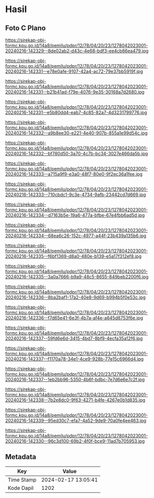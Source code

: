 # Hasil

## Foto C Plano

https://sirekap-obj-formc.kpu.go.id/14a8/pemilu/pdpr/12/78/04/20/23/1278042023001-20240216-142329--8de02ab2-d43c-4e68-bdf3-ee4cb66ea479.jpg

https://sirekap-obj-formc.kpu.go.id/14a8/pemilu/pdpr/12/78/04/20/23/1278042023001-20240216-142331--e78e0afe-9107-42a4-ac72-79e37bb5919f.jpg

https://sirekap-obj-formc.kpu.go.id/14a8/pemilu/pdpr/12/78/04/20/23/1278042023001-20240216-142331--b21b41ad-f79e-4076-9e35-30168a7d2680.jpg

https://sirekap-obj-formc.kpu.go.id/14a8/pemilu/pdpr/12/78/04/20/23/1278042023001-20240216-142331--e5b80dd4-eab7-4c85-82a7-4d3231799776.jpg

https://sirekap-obj-formc.kpu.go.id/14a8/pemilu/pdpr/12/78/04/20/23/1278042023001-20240216-142332--a9b8ee30-e221-4e40-907b-855a1e99d54c.jpg

https://sirekap-obj-formc.kpu.go.id/14a8/pemilu/pdpr/12/78/04/20/23/1278042023001-20240216-142332--bf780d50-3a70-4c7b-bc34-3027e466da5b.jpg

https://sirekap-obj-formc.kpu.go.id/14a8/pemilu/pdpr/12/78/04/20/23/1278042023001-20240216-142333--a715a9f9-e3a0-48f7-80e0-9f2ec36a1fee.jpg

https://sirekap-obj-formc.kpu.go.id/14a8/pemilu/pdpr/12/78/04/20/23/1278042023001-20240216-142333--710cbdc1-9c3e-4734-9afb-23442cd7d669.jpg

https://sirekap-obj-formc.kpu.go.id/14a8/pemilu/pdpr/12/78/04/20/23/1278042023001-20240216-142334--d7163b5e-19a6-477a-bfbe-67e4fbb6ad5d.jpg

https://sirekap-obj-formc.kpu.go.id/14a8/pemilu/pdpr/12/78/04/20/23/1278042023001-20240216-142334--68ea6c26-152c-4977-a44f-23b439a135b6.jpg

https://sirekap-obj-formc.kpu.go.id/14a8/pemilu/pdpr/12/78/04/20/23/1278042023001-20240216-142335--f6bf1369-d8a0-480e-b139-e5a17f312ef8.jpg

https://sirekap-obj-formc.kpu.go.id/14a8/pemilu/pdpr/12/78/04/20/23/1278042023001-20240216-142335--3a0a7666-b9a9-48c5-8655-849beb2200f6.jpg

https://sirekap-obj-formc.kpu.go.id/14a8/pemilu/pdpr/12/78/04/20/23/1278042023001-20240216-142336--8ba2baf1-17a2-40e8-9d69-b994b5f0e53c.jpg

https://sirekap-obj-formc.kpu.go.id/14a8/pemilu/pdpr/12/78/04/20/23/1278042023001-20240216-142336--f7d65e41-6e3f-4b7a-af4e-a645d8753f6e.jpg

https://sirekap-obj-formc.kpu.go.id/14a8/pemilu/pdpr/12/78/04/20/23/1278042023001-20240216-142337--59fd6e6d-3415-4bd7-8bf9-4ecfa35a12f6.jpg

https://sirekap-obj-formc.kpu.go.id/14a8/pemilu/pdpr/12/78/04/20/23/1278042023001-20240216-142337--f1170a78-34e1-4ce9-928b-77e15c6966d4.jpg

https://sirekap-obj-formc.kpu.go.id/14a8/pemilu/pdpr/12/78/04/20/23/1278042023001-20240216-142337--1eb2bb96-5350-4b6f-bdbc-7e7d6e6e7c2f.jpg

https://sirekap-obj-formc.kpu.go.id/14a8/pemilu/pdpr/12/78/04/20/23/1278042023001-20240216-142338--7b2e8dc0-9f63-4271-b4fe-4267e0b1d835.jpg

https://sirekap-obj-formc.kpu.go.id/14a8/pemilu/pdpr/12/78/04/20/23/1278042023001-20240216-142339--95ed30c7-efa7-4a52-9de9-70a0fe4ee463.jpg

https://sirekap-obj-formc.kpu.go.id/14a8/pemilu/pdpr/12/78/04/20/23/1278042023001-20240216-142330--96c3d100-69b2-4f0f-bce9-11ad7b705953.jpg


## Metadata

| Key        | Value               |
| ---------- | ------------------- |
| Time Stamp | 2024-02-17 13:05:41 |
| Kode Dapil | 1202                |



